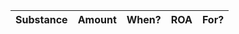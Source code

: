 | Substance          | Amount  | When?     | ROA        | For? |
| ------------------ | ------- | --------- | ---------- | ---- |